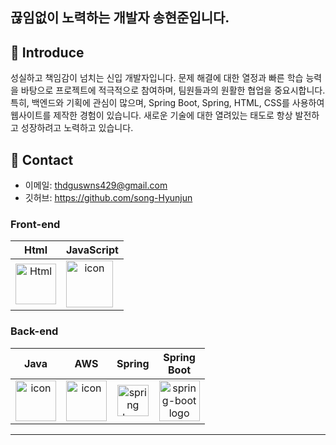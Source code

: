 

## 끊임없이 노력하는 개발자 송현준입니다.

## :pushpin: Introduce
성실하고 책임감이 넘치는 신입 개발자입니다. 문제 해결에 대한 열정과 빠른 학습 능력을 바탕으로 프로젝트에 적극적으로 참여하며, 팀원들과의 원활한 협업을 중요시합니다. 특히, 백엔드와 기획에 관심이 많으며, Spring Boot, Spring, HTML, CSS를 사용하여 웹사이트를 제작한 경험이 있습니다. 새로운 기술에 대한 열려있는 태도로 항상 발전하고 성장하려고 노력하고 있습니다.


## :pushpin: Contact
- 이메일: thdguswns429@gmail.com
- 깃허브: https://github.com/song-Hyunjun

### Front-end
| Html | JavaScript |
| :---: | :---: |
| <img alt="Html" src ="https://upload.wikimedia.org/wikipedia/commons/thumb/6/61/HTML5_logo_and_wordmark.svg/440px-HTML5_logo_and_wordmark.svg.png" width="65" height="65" /> | <div style="display: flex; align-items: flex-start;"><img src="https://techstack-generator.vercel.app/js-icon.svg" alt="icon" width="75" height="75" /></div> | <div style="display: flex; align-items: flex-start;">

### Back-end
| Java | AWS | Spring | Spring<br>Boot |
| :---: | :---: | :---: | :---: |
| <div style="display: flex; align-items: flex-start;"><img src="https://techstack-generator.vercel.app/java-icon.svg" alt="icon" width="65" height="65" /></div> | <div style="display: flex; align-items: flex-start;"><img src="https://techstack-generator.vercel.app/aws-icon.svg" alt="icon" width="65" height="65" /></div> | <img alt="spring logo" src="https://www.vectorlogo.zone/logos/springio/springio-icon.svg" height="50" width="50" > | <img alt="spring-boot logo" src="https://t1.daumcdn.net/cfile/tistory/27034D4F58E660F616" width="65" height="65" > |

---
